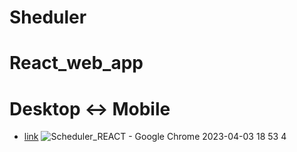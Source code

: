# Sheduler

# React_web_app

# Desktop <-> Mobile

- [link](https://alexdolz.github.io/Sheduler_React_web_app/)
  ![Scheduler_REACT - Google Chrome 2023-04-03 18 53 4](https://user-images.githubusercontent.com/108806800/229576440-4707a963-47db-4352-83e9-3ad32cc8c994.png)
